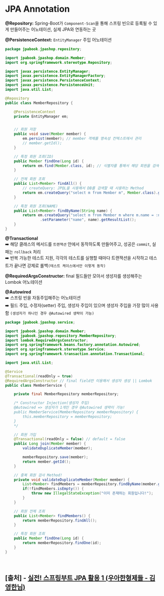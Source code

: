 # JPA Annotation

**@Repository:** Spring-Boot가 `Component-Scan`을 통해 스프링 빈으로 등록될 수 있게 만들어주는 어노테이션, 실제 JPA와 연동하는 곳

**@PersistenceContext:** `EntityManager` 주입 어노테이션

```java
package jpabook.jpashop.repository;

import jpabook.jpashop.domain.Member;
import org.springframework.stereotype.Repository;

import javax.persistence.EntityManager;
import javax.persistence.EntityManagerFactory;
import javax.persistence.PersistenceContext;
import javax.persistence.PersistenceUnit;
import java.util.List;

@Repository
public class MemberRepository {

    @PersistenceContext
    private EntityManager em;


    // 회원 저장
    public void save(Member member) {
        em.persist(member); // member 객체를 영속성 컨텍스트에서 관리
        // member.getId();
    }

    // 특정 회원 조회(ID)
    public Member findOne(Long id) {
        return em.find(Member.class, id); // 식별자를 통해서 해당 회원을 검색
    }

    // 전체 회원 조회
    public List<Member> findAll() {
        // createQuery: JPQL을 사용해서 DB를 검색할 때 사용하는 Method
        return em.createQuery("select m from Member m", Member.class).getResultList();
    }

    // 특정 회원 조회(NAME)
    public List<Member> findByName(String name) {
        return em.createQuery("select m from Member m where m.name = :name", Member.class)
                .setParameter("name", name).getResultList();
    }
}
```

**@Transactional** <br>
➡️ 해당 클래스의 메서드를 `트랜잭션` 안에서 동작하도록 만들어주고, 성공은 `commit`, 실패는 `rollback` 처리 <br>
➡️ 반복 가능한 테스트 지원, 각각의 테스트를 실행할 때마다 트랜잭션을 시작하고 테스트가 끝나면 강제로 롤백`(테스트 케이스에서만 이렇게 동작)`

**@RequiredArgsConstructor:** final 필드들만 모아서 생성자를 생성해주는 Lombok 어노테이션

**@Autowired** <br>
➡️ 스프링 빈을 자동주입해주는 어노테이션 <br>
➡️ 필드 주입, 수정자(setter) 주입, 생성자 주입이 있으며 생성자 주입을 가장 많이 사용함 `(생성자가 하나인 경우 @Autowired 생략이 가능)`

```java
package jpabook.jpashop.service;

import jpabook.jpashop.domain.Member;
import jpabook.jpashop.repository.MemberRepository;
import lombok.RequiredArgsConstructor;
import org.springframework.beans.factory.annotation.Autowired;
import org.springframework.stereotype.Service;
import org.springframework.transaction.annotation.Transactional;

import java.util.List;

@Service
@Transactional(readOnly = true)
@RequiredArgsConstructor // final field만 이용해서 생성자 생성 || Lombok
public class MemberService {

    private final MemberRepository memberRepository;

    /* Constructor Injection(생성자 주입)
    @Autowired => 생성자가 1개인 경우 @Autowired 생략이 가능!
    public MemberService(MemberRepository memberRepository) {
        this.memberRepository = memberRepository;
    }
    */

    // 회원 가입
    @Transactional(readOnly = false) // default = false
    public Long join(Member member) {
        validateDuplicateMember(member);

        memberRepository.save(member);
        return member.getId();
    }

    // 중복 회원 검사 Method!
    private void validateDuplicateMember(Member member) {
        List<Member> findMembers = memberRepository.findByName(member.getName());
        if(!findMembers.isEmpty()) {
            throw new IllegalStateException("이미 존재하는 회원입니다!");
        }
    }

    // 회원 전체 조회
    public List<Member> findMembers() {
        return memberRepository.findAll();
    }

    // 특정 회원 조회
    public Member findOne(Long id) {
        return memberRepository.findOne(id);
    }
}
```

<br>

## [출처] - <a href="https://www.inflearn.com/course/%EC%8A%A4%ED%94%84%EB%A7%81%EB%B6%80%ED%8A%B8-JPA-%ED%99%9C%EC%9A%A9-1/">실전! 스프링부트 JPA 활용 1 (우아한형제들 - 김영한님)</a>
